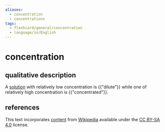 ```yaml
---
aliases:
  - concentration
  - concentrations
tags:
  - flashcard/general/concentration
  - language/in/English
---
```


# concentration

## qualitative description

A [solution](solution%20(chemistry).md) with relatively low concentration is {{"dilute"}} while one of relatively high concentration is {{"concentrated"}}. <!--SR:!2024-05-02,310,330!2027-08-11,1241,350-->

## references

This text incorporates [content](https://en.wikipedia.org/wiki/concentration) from [Wikipedia](Wikipedia.md) available under the [CC BY-SA 4.0](https://creativecommons.org/licenses/by-sa/4.0/) license.
